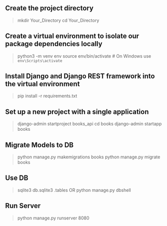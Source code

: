 ## Create the project directory
> mkdir Your_Directory
> cd Your_Directory

## Create a virtual environment to isolate our package dependencies locally
> python3 -m venv env
> source env/bin/activate  # On Windows use `env\Scripts\activate`

## Install Django and Django REST framework into the virtual environment
> pip install -r requirements.txt

## Set up a new project with a single application
> django-admin startproject books_api
> cd books
> django-admin startapp books

## Migrate Models to DB
> python manage.py makemigrations books
> python manage.py migrate books

## Use DB
> sqlite3  db.sqlite3
> .tables
OR
> python manage.py dbshell 

## Run Server
> python manage.py runserver 8080